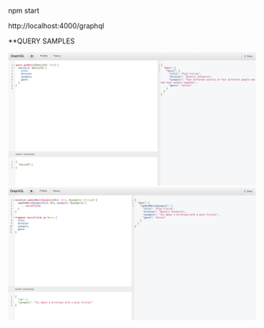 npm start

http://localhost:4000/graphql

**QUERY SAMPLES

![Alt text](./screenshots/query1.png?raw=true "Query Sample 1")
![Alt text](./screenshots/query2.png?raw=true "Query Sample 2")